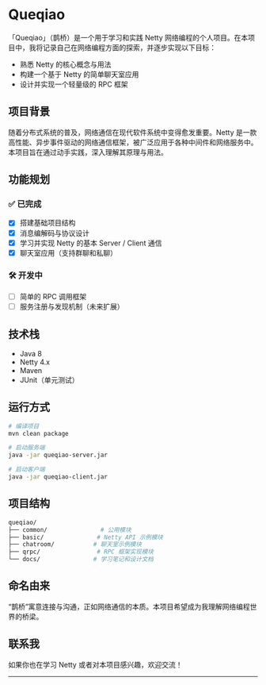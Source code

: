 # Queqiao

「Queqiao」（鹊桥）是一个用于学习和实践 Netty 网络编程的个人项目。在本项目中，我将记录自己在网络编程方面的探索，并逐步实现以下目标：

* 熟悉 Netty 的核心概念与用法
* 构建一个基于 Netty 的简单聊天室应用
* 设计并实现一个轻量级的 RPC 框架

## 项目背景

随着分布式系统的普及，网络通信在现代软件系统中变得愈发重要。Netty 是一款高性能、异步事件驱动的网络通信框架，被广泛应用于各种中间件和网络服务中。本项目旨在通过动手实践，深入理解其原理与用法。

## 功能规划

### ✅ 已完成

* [x] 搭建基础项目结构
* [x] 消息编解码与协议设计
* [x] 学习并实现 Netty 的基本 Server / Client 通信
* [x] 聊天室应用（支持群聊和私聊）
### 🛠️ 开发中

* [ ] 简单的 RPC 调用框架
* [ ] 服务注册与发现机制（未来扩展）

## 技术栈

* Java 8
* Netty 4.x
* Maven
* JUnit（单元测试）

## 运行方式

```bash
# 编译项目
mvn clean package

# 启动服务端
java -jar queqiao-server.jar

# 启动客户端
java -jar queqiao-client.jar
```

## 项目结构

```bash
queqiao/
├── common/               # 公用模块
├── basic/               # Netty API 示例模块
├── chatroom/           # 聊天室示例模块
├── qrpc/                # RPC 框架实现模块
└── docs/               # 学习笔记和设计文档
```

## 命名由来

“鹊桥”寓意连接与沟通，正如网络通信的本质。本项目希望成为我理解网络编程世界的桥梁。

## 联系我

如果你也在学习 Netty 或者对本项目感兴趣，欢迎交流！

---



